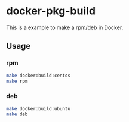 # docker-pkg-build

This is a example to make a rpm/deb in Docker.

## Usage

### rpm

```sh
make docker:build:centos
make rpm
```

### deb

```sh
make docker:build:ubuntu
make deb
```
